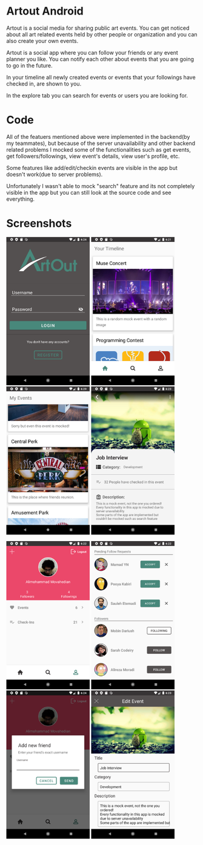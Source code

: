 # Artout Android
Artout is a social media for sharing public art events. You can get noticed about all art related events held by other people or organization and you can also create your own events.


Artout is a social app where you can follow your friends or any event planner you like. You can notify each other about events that you are going to go in the future.

In your timeline all newly created events or events that your followings have checked in, are shown to you.

In the explore tab you can search for events or users you are looking for.

# Code
All of the featuers mentioned above were implemented in the backend(by my teammates), but because of the server unavailability and other backend related problems
I mocked some of the functionalities such as get events, get followers/followings, view event's details, view user's profile, etc.

Some features like add/edit/checkin events
are visible in the app but doesn't work(due to server problems).

Unfortunately I wasn't able to mock "search" feature and its not completely visible in the app but you can still
look at the source code and see everything.

# Screenshots
<img src="screenshots/login.png" width="220"/>  <img src="screenshots/timeline.png" width="220"/>  <img src="screenshots/my_events.png" width="220"/>  <img src="screenshots/event_detail.png" width="220"/>

<img src="screenshots/own_profile.png" width="220"/>  <img src="screenshots/followers.png" width="220"/>  <img src="screenshots/add_friend.png" width="220"/>  <img src="screenshots/edit_event.png" width="220"/>



